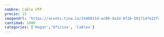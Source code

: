 ```yaml
---
nombre: Cable UTP
precio: 15
imagenUrl: 'https://assets.tina.io/2440011d-ac00-4a2d-8f2b-581714fe22fa/cable-utp.jpg'
cantidad: 1000
categories: ['Hogar','Oficina', 'Cables']
---
```


